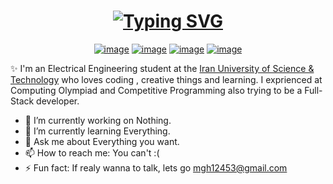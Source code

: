 <h1 align = "center">
<a href="https://git.io/typing-svg"><img src="https://readme-typing-svg.herokuapp.com?font=Fira+Code&size=75&duration=1500&pause=600&color=0CE82B&background=000000EE&center=true&vCenter=true&multiline=true&width=1920&height=384&lines=Hello+there!;My+name+is+MohammadReza+Gholamzade%2C;Welcome+to+my+README" alt="Typing SVG" /></a>
</h1>

<div align="center">

[![image](https://img.shields.io/badge/Telegram-blue?style=for-the-badge&logo=telegram)](https://t.me/mmd0dmm)
[![image](https://img.shields.io/badge/Gmail-D14836?style=for-the-badge&logo=gmail&logoColor=white)](mailto:mgh12453@gmail.com)
[![image](https://img.shields.io/badge/codeforces-blueviolet?style=for-the-badge&logo=codeforces&logoColor=white)](https://codeforces.com/profile/Mohammad.gholamzade)
[![image](https://img.shields.io/badge/stackoveflow-D14836?style=for-the-badge&logo=stackoverflow&logoColor=white)](https://stackoverflow.com/users/13301010/mohammad-gholamzade)
</div>

✨ I'm an Electrical Engineering student at the [Iran University of Science & Technology](http://www.iust.ac.ir/en) who loves coding , creative things and learning.
I exprienced at Computing Olympiad and Competitive Programming also trying to be a Full-Stack developer.

- 🔭 I’m currently working on Nothing.
- 🌱 I’m currently learning Everything. 
- 💬 Ask me about Everything you want.
- 📫 How to reach me: You can't :(
- ⚡ Fun fact: If realy wanna to talk, lets go [mgh12453@gmail.com](mailto:mgh12453gmail.com) 
